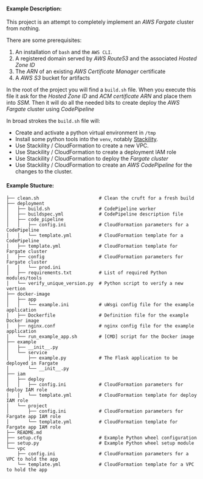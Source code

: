 #### Example Description:

This project is an attempt to completely implement an *AWS Fargate* cluster from nothing.

There are some prerequisites:
1. An installation of `bash` and the `AWS CLI`.
2. A registered domain served by *AWS Route53* and the associated *Hosted Zone ID*
3. The *ARN* of an existing *AWS Certificate Manager* certificate
4. A *AWS S3* bucket for artifacts


In the root of the project you will find a `build.sh` file. When you execute this file
it ask for the *Hosted Zone ID* and *ACM certificate ARN* and place them into *SSM*. Then
it will do all the needed bits to create deploy the *AWS Fargate* cluster using *CodePipeline*

In broad strokes the `build.sh` file will:

* Create and activate a python virtual environment in `/tmp`
* Install some python tools into the `venv`, notably [Stackility](https://github.com/muckamuck/stackility).
* Use Stackility / CloudFormation to create a new VPC.
* Use Stackility / CloudFormation to create a deployment IAM role
* Use Stackility / CloudFormation to deploy the *Fargate cluster*
* Use Stackility / CloudFormation to create an *AWS CodePipeline* for the changes to the cluster.


#### Example Stucture:

```
├── clean.sh                      # Clean the cruft for a fresh build
├── deployment
│   ├── build.sh                  # CodePipeline worker
│   ├── buildspec.yml             # CodePipeline description file
│   ├── code_pipeline
│   │   ├── config.ini            # CloudFormation parameters for a CodePipeline
│   │   └── template.yml          # CloudFormation template for a CodePipeline
│   ├── template.yml              # CloudFormation template for Fargate cluster
│   ├── config                    # CloudFormation parameters for Fargate cluster
│   │   └── prod.ini
│   ├── requirements.txt          # List of required Python modules/tools
│   └── verify_unique_version.py  # Python script to verify a new vertion
├── docker-image
│   ├── app
│   │   └── example.ini           # uWsgi config file for the example application
│   ├── Dockerfile                # Definition file for the example Docker image
│   ├── nginx.conf                # nginx config file for the example application
│   └── run_example_app.sh        # [CMD] script for the Docker image
├── example
│   ├── __init__.py
│   └── service
│       ├── example.py            # The Flask application to be deployed in Fargate
│       └── __init__.py
├── iam
│   ├── deploy
│   │   ├── config.ini            # CloudFormation parameters for deploy IAM role
│   │   └── template.yml          # CloudFormation template for deploy IAM role
│   └── project
│       ├── config.ini            # CloudFormation parameters for Fargate app IAM role
│       └── template.yml          # CloudFormation template for Fargate app IAM role
├── README.md
├── setup.cfg                     # Example Python wheel configuration
├── setup.py                      # Example Python wheel setup module
└── vpc
    ├── config.ini                # CloudFormation parameters for a VPC to hold the app
    └── template.yml              # CloudFormation template for a VPC to hold the app
```
